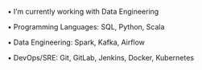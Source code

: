 •	I’m currently working with Data Engineering

•	Programming Languages: SQL, Python, Scala

•	Data Engineering: Spark, Kafka, Airflow

•	DevOps/SRE: Git, GitLab, Jenkins, Docker, Kubernetes

